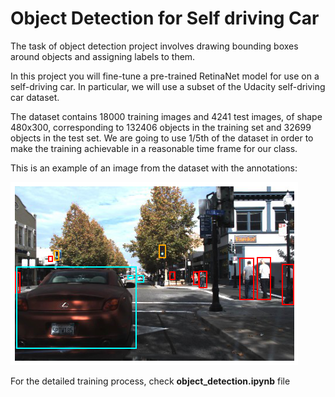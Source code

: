 # Object Detection for Self driving Car

The task of object detection project involves drawing bounding boxes around objects and assigning labels to them.

In this project you will fine-tune a pre-trained RetinaNet model for  use on a self-driving car. In particular, we will use a subset of the Udacity self-driving car dataset.

The dataset contains 18000 training images and 4241 test images, of shape 480x300, corresponding to 132406 objects in the training set and 32699 objects in the test set. We are going to use 1/5th of the dataset in order to make the training achievable in a reasonable time frame for our class.

This is an example of an image from the dataset with the annotations:

![alt text](./notebook_ims/self_driving_example.png)


For the detailed training process, check <b>object_detection.ipynb</b> file 